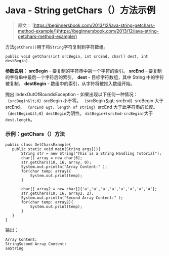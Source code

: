 # Java - String getChars（）方法示例

> 原文： [https://beginnersbook.com/2013/12/java-string-getchars-method-example/](https://beginnersbook.com/2013/12/java-string-getchars-method-example/)

方法`getChars()`用于将`String`字符复制到字符数组。

```
public void getChars(int srcBegin, int srcEnd, char[] dest, int destBegin)
```

**参数说明：**
**srcBegin** - 要复制的字符串中第一个字符的索引。
**srcEnd** - 要复制的字符串中最后一个字符后的索引。
**dest** - 目标字符数组，其中 String 中的字符被复制。
**destBegin** - 数组中的索引，从字符将被推入数组开始。

抛出 IndexOutOfBoundsException - 如果出现以下任何一种情况：
（`srcBegin&lt;0`）srcBegin 小于零。 （srcBegin＆gt; srcEnd）srcBegin 大于 srcEnd。
（`srcEnd &gt; length of string`）srcEnd 大于此字符串的长度。
（`destBegin&lt;0`）`destBegin`为阴性。
`dstBegin+(srcEnd-srcBegin)`大于`dest.length`。

### 示例：getChars（）方法

```
public class GetCharsExample{
   public static void main(String args[]){
       String str = new String("This is a String Handling Tutorial");
       char[] array = new char[6];
       str.getChars(10, 16, array, 0);
       System.out.println("Array Content:" );
       for(char temp: array){
           System.out.print(temp);
       }

       char[] array2 = new char[]{'a','a','a','a','a','a','a','a'};
       str.getChars(10, 16, array2, 2);
       System.out.println("Second Array Content:" );
       for(char temp: array2){
    	   System.out.print(temp);
       }
   }	
}
```

输出：

```
Array Content:
StringSecond Array Content:
aaString
```